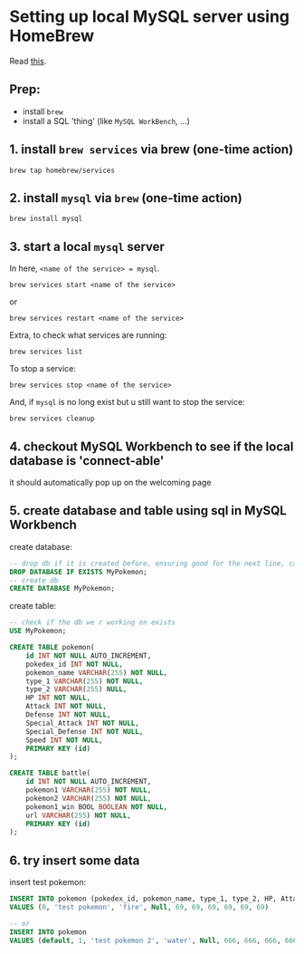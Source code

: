 # Setting up local MySQL server using HomeBrew
Read [this](https://thoughtbot.com/blog/starting-and-stopping-background-services-with-homebrew). 

## Prep: 
- install `brew`  
- install a SQL 'thing' (like `MySQL WorkBench`, ...)  

## 1. install `brew services` via brew (one-time action)
```
brew tap homebrew/services
```

## 2. install `mysql` via `brew` (one-time action)
```
brew install mysql
```

## 3. start a local `mysql` server
In here, `<name of the service> = mysql`.
```
brew services start <name of the service>
```
or 
```
brew services restart <name of the service>
```
Extra, to check what services are running: 
```
brew services list
```
To stop a service: 
```
brew services stop <name of the service>
```
And, if `mysql` is no long exist but u still want to stop the service: 
```
brew services cleanup
```

## 4. checkout MySQL Workbench to see if the local database is 'connect-able'
it should automatically pop up on the welcoming page

## 5. create database and table using sql in MySQL Workbench
create database: 
``` SQL
-- drop db if it is created before, ensuring good for the next line, can comment this line
DROP DATABASE IF EXISTS MyPokemon;  
-- create db
CREATE DATABASE MyPokemon;
```
create table: 
``` SQL
-- check if the db we r working on exists
USE MyPokemon;

CREATE TABLE pokemon(
    id INT NOT NULL AUTO_INCREMENT, 
    pokedex_id INT NOT NULL, 
    pokemon_name VARCHAR(255) NOT NULL, 
	type_1 VARCHAR(255) NOT NULL,
    type_2 VARCHAR(255) NULL,
    HP INT NOT NULL, 
    Attack INT NOT NULL, 
    Defense	INT NOT NULL, 
    Special_Attack INT NOT NULL, 
    Special_Defense	INT NOT NULL, 
    Speed INT NOT NULL, 
    PRIMARY KEY (id)
);

CREATE TABLE battle(
    id INT NOT NULL AUTO_INCREMENT, 
    pokemon1 VARCHAR(255) NOT NULL, 
    pokemon2 VARCHAR(255) NOT NULL, 
    pokemon1_win BOOL BOOLEAN NOT NULL, 
    url VARCHAR(255) NOT NULL, 
    PRIMARY KEY (id)
);
```

## 6. try insert some data
insert test pokemon: 
``` SQL
INSERT INTO pokemon (pokedex_id, pokemon_name, type_1, type_2, HP, Attack, Defense, Special_Attack, Special_Defense, Speed)
VALUES (0, 'test pokemon', 'fire', Null, 69, 69, 69, 69, 69, 69)

-- or
INSERT INTO pokemon
VALUES (default, 1, 'test pokemon 2', 'water', Null, 666, 666, 666, 666, 666, 666)
```